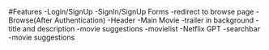 #Features
-Login/SignUp
    -SignIn/SignUp Forms
    -redirect to browse page
-Browse(After Authentication)
    -Header
    -Main Movie
        -trailer in background
        -title and description
        -movie suggestions
            -movielist
-Netflix GPT
    -searchbar
    -movie suggestions
            